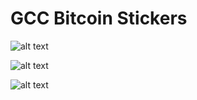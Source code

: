 # GCC Bitcoin Stickers

![alt text](https://github.com/makarid/bitcoin_stickers/blob/main/bitcoin_sticker_trapeza.jpg?raw=true)

![alt text](https://github.com/makarid/bitcoin_stickers/blob/main/bitcoin_sticker_exodosKindinou.jpg?raw=true)

![alt text](https://github.com/makarid/bitcoin_stickers/blob/main/bitcoin_sticker_sxedio.jpg?raw=true)
